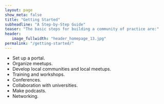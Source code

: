 ```yaml
---
layout: page
show_meta: false
title: "Getting Started"
subheadline: "A Step-by-Step Guide"
teaser: "The basic steps for building a community of practice are:"
header:
   image_fullwidth: "header_homepage_13.jpg"
permalink: "/getting-started/"
---
```

* Set up a portal.
* Organize meetups.
* Develop local communities and local meetups.
* Training and workshops.
* Conferences.
* Collaboration with universities.
* Make podcasts.
* Networking.

